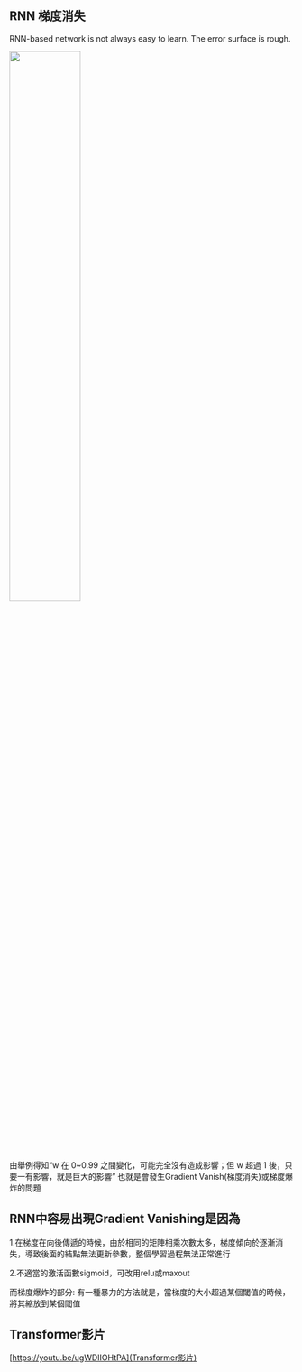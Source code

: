 RNN 梯度消失
--------------------------
RNN-based network is not always easy to learn.
The error surface is rough.

<img src="https://ithelp.ithome.com.tw/upload/images/20191006/201204067w4Q4zFNH3.png" width="50%" height="50%">

由舉例得知“w 在 0~0.99 之間變化，可能完全沒有造成影響；但 w 超過 1 後，只要一有影響，就是巨大的影響”
也就是會發生Gradient Vanish(梯度消失)或梯度爆炸的問題

RNN中容易出現Gradient Vanishing是因為
----------------
1.在梯度在向後傳遞的時候，由於相同的矩陣相乘次數太多，梯度傾向於逐漸消失，導致後面的結點無法更新參數，整個學習過程無法正常進行

2.不適當的激活函數sigmoid，可改用relu或maxout

而梯度爆炸的部分: 有一種暴力的方法就是，當梯度的大小超過某個閾值的時候，將其縮放到某個閾值

Transformer影片
----------------------------------
[https://youtu.be/ugWDIIOHtPA](Transformer影片)
